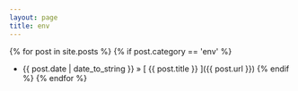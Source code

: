```yaml
---
layout: page
title: env
---
```

{% for post in site.posts %}
  {% if post.category == 'env' %}
  * {{ post.date | date_to_string }} &raquo; [ {{ post.title }} ]({{ post.url }})
  {% endif %}
{% endfor %}
